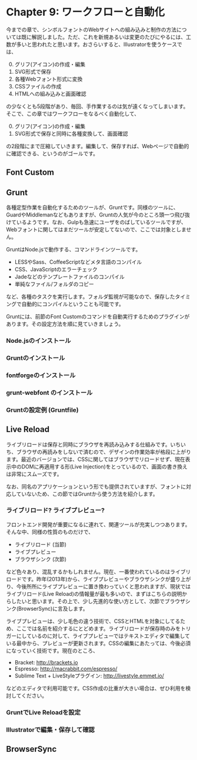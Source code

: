 # Chapter 9: ワークフローと自動化
今までの章で、シンボルフォントのWebサイトへの組み込みと制作の方法については既に解説しました。ただ、これを新規あるいは変更のたびにやるには、工数が多いと思われたと思います。おさらいすると、Illustratorを使うケースでは、

0. グリフ(アイコン)の作成・編集
0. SVG形式で保存
0. 各種Webフォント形式に変換
0. CSSファイルの作成
0. HTMLへの組み込みと画面確認

の少なくとも5段階があり、毎回、手作業するのは気が遠くなってしまいます。そこで、この章ではワークフローをなるべく自動化して、

0. グリフ(アイコン)の作成・編集
0. SVG形式で保存と同時に各種変換して、画面確認

の2段階にまで圧縮していきます。編集して、保存すれば、Webページで自動的に確認できる、というのがゴールです。

## Font Custom


## Grunt
各種定型作業を自動化するためのツールが、Gruntです。同様のツールに、GuardやMiddlemanなどもありますが、Gruntの人気が今のところ頭一つ飛び抜けているようです。なお、Gulpも急速にユーザをのばしているツールですが、Webフォントに関してはまだツールが安定してないので、ここでは対象としません。

GruntはNode.jsで動作する、コマンドラインツールです。

- LESSやSass、CoffeeScriptなどメタ言語のコンパイル
- CSS、JavaScriptのエラーチェック
- Jadeなどのテンプレートファイルのコンパイル
- 単純なファイル/フォルダのコピー

など、各種のタスクを実行します。フォルダ監視が可能なので、保存したタイミングで自動的にコンパイルということも可能です。

Gruntには、前節のFont Customのコマンドを自動実行するためのプラグインがあります。その設定方法を順に見ていきましょう。

### Node.jsのインストール


### Gruntのインストール


### fontforgeのインストール


### grunt-webfont のインストール


### Gruntの設定例 (Gruntfile)


## Live Reload
ライブリロードは保存と同時にブラウザを再読み込みする仕組みです。いちいち、ブラウザの再読みをしないで済むので、デザインの作業効率が格段に上がります。最近のバージョンでは、CSSに関してはブラウザでリロードせず、現在表示中のDOMに再適用する形(Live Injection)をとっているので、画面の書き換えは非常にスムーズです。

なお、同名のアプリケーションという形でも提供されていますが、フォントに対応していないため、この節ではGruntから使う方法を紹介します。

### ライブリロード? ライブプレビュー?
フロントエンド開発が重要になるに連れて、関連ツールが充実しつつあります。そんな中、同様の性質のものだけで、

- ライブリロード (当節)
- ライブプレビュー
- ブラウザシンク (次節)

など色々あり、混乱するかもしれません。現在、一番使われているのはライブリロードです。昨年(2013年)から、ライブプレビューやブラウザシンクが盛り上がり、今後所所にライブプレビューに置き換わっていくと思われますが、現状ではライブリロード(Live Reload)の情報量が最も多いので、まずはこちらの説明からしたいと思います。その上で、少し先進的な使い方として、次節でブラウザシンク(BrowserSync)に言及します。

ライブプレビューは、少し毛色の違う技術で、CSSとHTMLを対象にしてるため、ここでは名前を紹介するにとどめます。ライブリロードが保存時のみをトリガーにしているのに対して、ライブプレビューではテキストエディタで編集している最中から、プレビューが更新されます。CSSの編集にあたっては、今後必須になっていく技術です。現在のところ、

- Bracket: http://brackets.io
- Espresso: http://macrabbit.com/espresso/
- Sublime Text + LiveStyleプラグイン: http://livestyle.emmet.io/

などのエディタで利用可能です。CSS作成の比重が大きい場合は、ぜひ利用を検討してください。

### GruntでLive Reloadを設定


### Illustratorで編集・保存して確認


## BrowserSync


